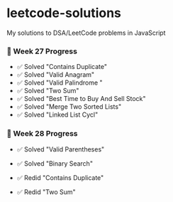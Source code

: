 # leetcode-solutions
My solutions to DSA/LeetCode problems in JavaScript

### 🚀 Week 27 Progress
- ✅ Solved "Contains Duplicate"
- ✅ Solved "Valid Anagram"
- ✅ Solved "Valid Palindrome "
- ✅ Solved "Two Sum"
- ✅ Solved "Best Time to Buy And Sell Stock"
- ✅ Solved "Merge Two Sorted Lists"
- ✅ Solved "Linked List Cycl"

### 🚀 Week 28 Progress
- ✅ Solved "Valid Parentheses"
- ✅ Solved "Binary Search"

- ✅ Redid "Contains Duplicate"
- ✅ Redid "Two Sum"
